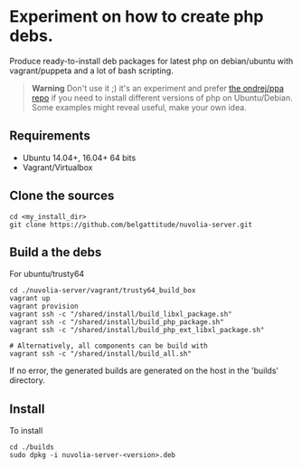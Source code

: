 # Experiment on how to create php debs.

Produce ready-to-install deb packages for latest php on debian/ubuntu with vagrant/puppeta and a lot of bash scripting.

> **Warning** Don't use it ;) it's an experiment and prefer [the ondrej/ppa repo](https://launchpad.net/~ondrej/+archive/ubuntu/php)
> if you need to install different versions of php on Ubuntu/Debian. Some examples might reveal useful, make your own idea. 


## Requirements

- Ubuntu 14.04+, 16.04+ 64 bits
- Vagrant/Virtualbox

## Clone the sources

```console
cd <my_install_dir>
git clone https://github.com/belgattitude/nuvolia-server.git
```

## Build a the debs

For ubuntu/trusty64

```shell
cd ./nuvolia-server/vagrant/trusty64_build_box
vagrant up
vagrant provision 
vagrant ssh -c "/shared/install/build_libxl_package.sh"
vagrant ssh -c "/shared/install/build_php_package.sh"
vagrant ssh -c "/shared/install/build_php_ext_libxl_package.sh"

# Alternatively, all components can be build with
vagrant ssh -c "/shared/install/build_all.sh"

```

If no error, the generated builds are generated on the host in the 'builds' directory.

## Install

To install

```shell
cd ./builds
sudo dpkg -i nuvolia-server-<version>.deb
```

